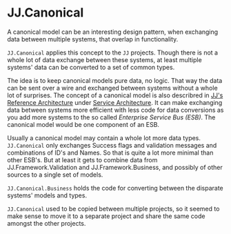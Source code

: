 JJ.Canonical
============

A canonical model can be an interesting design pattern, when exchanging data between multiple systems, that overlap in functionality.

`JJ.Canonical` applies this concept to the `JJ` projects. Though there is not a whole lot of data exchange between these systems, at least multiple systems' data can be converted to a set of common types.

The idea is to keep canonical models pure data, no logic. That way the data can be sent over a wire and exchanged between systems without a whole lot of surprises. The concept of a canonical model is also describred in [JJ's Reference Architecture](https://github.com/jjvanzon/JJs-Reference-Architecture) under [Service Architecture](https://github.com/jjvanzon/JJs-Reference-Architecture/blob/master/Service%20Architecture.docx). It can make exchanging data between systems more efficient with less code for data conversions as you add more systems to the so called *Enterprise Service Bus (ESB)*. The canonical model would be one component of an ESB.

Usually a canonical model may contain a whole lot more data types. `JJ.Canonical` only exchanges Success flags and validation messages and combinations of ID's and Names. So that is quite a lot more minimal than other ESB's. But at least it gets to combine data from JJ.Framework.Validation and JJ.Framework.Business, and possibly of other sources to a single set of models.

`JJ.Canonical.Business` holds the code for converting between the disparate systems' models and types.

`JJ.Canonical` used to be copied between multiple projects, so it seemed to make sense to move it to a separate project and share the same code amongst the other projects.